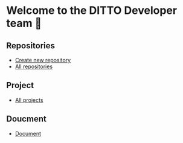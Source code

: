 # Welcome to the DITTO Developer team 🙌

## Repositories
- <a href="https://github.com/organizations/ditto-devteam/repositories/new">Create new repository</a>
- <a href="https://github.com/orgs/ditto-devteam/repositories">All repositories</a>


## Project
- <a href="https://github.com/orgs/ditto-devteam/projects">All projects</a>

## Doucment
- <a href="https://github.com/ditto-devteam/document">Document</a>
